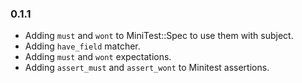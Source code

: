 ### 0.1.1

* Adding `must` and `wont` to MiniTest::Spec to use them with subject.
* Adding `have_field` matcher.
* Adding `must` and `wont` expectations.
* Adding `assert_must` and `assert_wont` to Minitest assertions.
